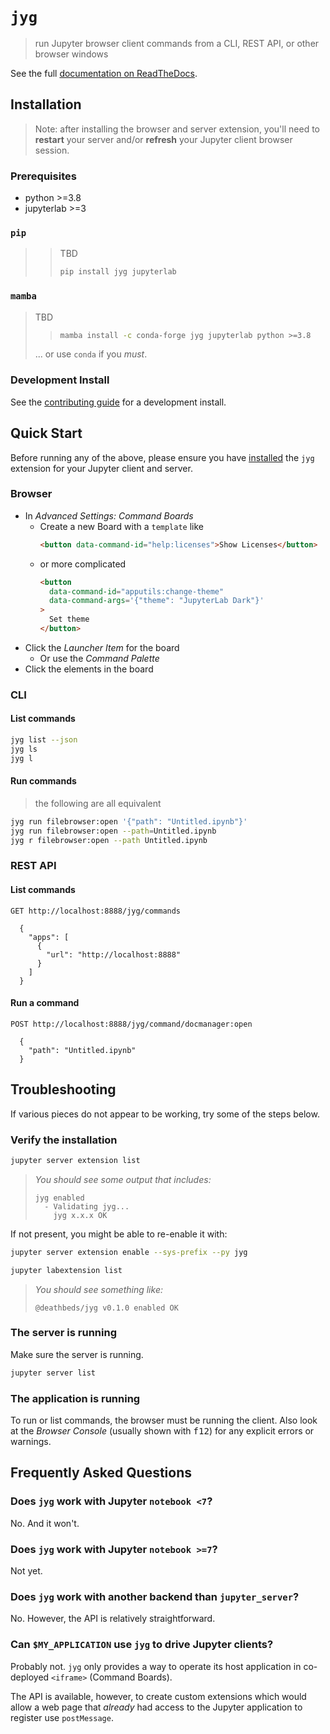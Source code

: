 # `jyg`

> run Jupyter browser client commands from a CLI, REST API, or other browser windows

See the full [documentation on ReadTheDocs](https://jyg.rtfd.io).

## Installation

> Note: after installing the browser and server extension, you'll need to **restart**
> your server and/or **refresh** your Jupyter client browser session.

### Prerequisites

- python >=3.8
- jupyterlab >=3

### `pip`

> > TBD
> >
> > ```bash
> > pip install jyg jupyterlab
> > ```

### `mamba`

> TBD
>
> > ```bash
> > mamba install -c conda-forge jyg jupyterlab python >=3.8
> > ```
>
> ... or use `conda` if you _must_.

### Development Install

See the [contributing guide] for a development install.

[contributing guide]: https://github.com/deathbeds/jyg/tree/main/README.md

## Quick Start

Before running any of the above, please ensure you have [installed](#installation) the
`jyg` extension for your Jupyter client and server.

### Browser

- In _Advanced Settings: Command Boards_
  - Create a new Board with a `template` like
    ```html
    <button data-command-id="help:licenses">Show Licenses</button>
    ```
  - or more complicated
    ```html
    <button
      data-command-id="apputils:change-theme"
      data-command-args='{"theme": "JupyterLab Dark"}'
    >
      Set theme
    </button>
    ```
- Click the _Launcher Item_ for the board
  - Or use the _Command Palette_
- Click the elements in the board

### CLI

#### List commands

```bash
jyg list --json
jyg ls
jyg l
```

#### Run commands

> the following are all equivalent

```bash
jyg run filebrowser:open '{"path": "Untitled.ipynb"}'
jyg run filebrowser:open --path=Untitled.ipynb
jyg r filebrowser:open --path Untitled.ipynb
```

### REST API

#### List commands

```
GET http://localhost:8888/jyg/commands

  {
    "apps": [
      {
        "url": "http://localhost:8888"
      }
    ]
  }
```

#### Run a command

```
POST http://localhost:8888/jyg/command/docmanager:open

  {
    "path": "Untitled.ipynb"
  }
```

## Troubleshooting

If various pieces do not appear to be working, try some of the steps below.

### Verify the installation

```bash
jupyter server extension list
```

> _You should see some output that includes:_
>
> ```
> jyg enabled
>   - Validating jyg...
>     jyg x.x.x OK
> ```

If not present, you might be able to re-enable it with:

```bash
jupyter server extension enable --sys-prefix --py jyg
```

```bash
jupyter labextension list
```

> _You should see something like:_
>
> ```
> @deathbeds/jyg v0.1.0 enabled OK
> ```

### The server is running

Make sure the server is running.

```bash
jupyter server list
```

### The application is running

To run or list commands, the browser must be running the client. Also look at the
_Browser Console_ (usually shown with <kbd>f12</kbd>) for any explicit errors or
warnings.

## Frequently Asked Questions

### Does `jyg` work with Jupyter `notebook <7`?

No. And it won't.

### Does `jyg` work with Jupyter `notebook >=7`?

Not yet.

### Does `jyg` work with another backend than `jupyter_server`?

No. However, the API is relatively straightforward.

### Can `$MY_APPLICATION` use `jyg` to drive Jupyter clients?

Probably not. `jyg` only provides a way to operate its host application in co-deployed
`<iframe>` (Command Boards).

The API is available, however, to create custom extensions which would allow a web page
that _already_ had access to the Jupyter application to register use `postMessage`.
